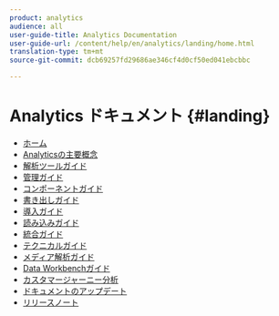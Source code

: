```yaml
---
product: analytics
audience: all
user-guide-title: Analytics Documentation
user-guide-url: /content/help/en/analytics/landing/home.html
translation-type: tm+mt
source-git-commit: dcb69257fd29686ae346cf4d0cf50ed041ebcbbc

---
```



# Analytics ドキュメント {#landing}

* [ホーム](home.md)
* [Analyticsの主要概念](an-key-concepts.md)
* [解析ツールガイド](https://docs.adobe.com/content/help/en/analytics/analyze/home.html)
* [管理ガイド](https://docs.adobe.com/content/help/en/analytics/admin/home.html)
* [コンポーネントガイド](https://docs.adobe.com/content/help/en/analytics/components/home.html)
* [書き出しガイド](https://docs.adobe.com/content/help/en/analytics/export/home.html)
* [導入ガイド](https://docs.adobe.com/content/help/en/analytics/implementation/home.html)
* [読み込みガイド](https://docs.adobe.com/content/help/en/analytics/import/home.html)
* [統合ガイド](https://docs.adobe.com/content/help/en/analytics/integration/home.html)
* [テクニカルガイド](https://docs.adobe.com/content/help/en/analytics/technotes/home.html)
* [メディア解析ガイド](https://docs.adobe.com/content/help/en/media-analytics/using/media-overview.html)
* [Data Workbenchガイド](https://docs.adobe.com/content/help/en/data-workbench/using/home.html)
* [カスタマージャーニー分析](https://docs.adobe.com/content/help/en/analytics-platform/using/cja-landing.html)
* [ドキュメントのアップデート](doc-updates.md)
* [リリースノート](https://docs.adobe.com/content/help/en/release-notes/experience-cloud/current.html)

<!--
+ Analytics Guides{#analytics-guides}
  * [Analytics Analyze Guide](https://docs.adobe.com/content/help/en/analytics/analyze/home.html)
  * [Admin Guide](https://docs.adobe.com/content/help/en/analytics/admin/home.html)
  * [Components Guide](https://docs.adobe.com/content/help/en/analytics/components/home.html)
  * [Export Guide](https://docs.adobe.com/content/help/en/analytics/export/home.html)
  * [Implementation Guide](https://docs.adobe.com/content/help/en/analytics/implementation/home.html)
  * [Import Guide](https://docs.adobe.com/content/help/en/analytics/import/home.html)
  * [Integration Guide](https://docs.adobe.com/content/help/en/analytics/integration/home.html)
-->
